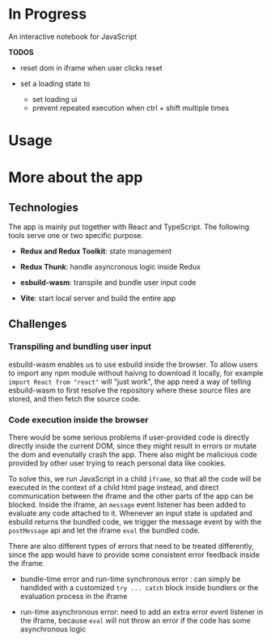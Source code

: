 # In Progress

An interactive notebook for JavaScript

**TODOS**

- reset dom in iframe when user clicks reset

- set a loading state to
  - set loading ui
  - prevent repeated execution when ctrl + shift multiple times

# Usage

# More about the app

## Technologies

The app is mainly put together with React and TypeScript. The following tools serve one or two specific purpose.

- **Redux and Redux Toolkit**: state management

- **Redux Thunk**: handle asyncronous logic inside Redux

- **esbuild-wasm**: transpile and bundle user input code

- **Vite**: start local server and build the entire app

## Challenges

### Transpiling and bundling user input

esbuild-wasm enables us to use esbuild inside the browser.
To allow users to import any npm module without haivng to download it locally, for example `import React from "react"` will "just work", the app need a way of telling esbuild-wasm to first resolve the repository where these source files are stored, and then fetch the source code.

### Code execution inside the browser

There would be some serious problems if user-provided code is directly directly inside the current DOM, since they might result in errors or mutate the dom and evenutally crash the app. There also might be malicious code provided by other user trying to reach personal data like cookies.

To solve this, we run JavaScript in a child `iframe`, so that all the code will be executed in the context of a child html page instead, and direct communication between the iframe and the other parts of the app can be blocked. Inside the iframe, an `message` event listener has been added to evaluate any code attached to it. Whenever an input state is updated and esbuild returns the bundled code, we trigger the message event by with the `postMessage` api and let the iframe `eval` the bundled code.

There are also different types of errors that need to be treated differently, since the app would have to provide some consistent error feedback inside the iframe.

- bundle-time error and run-time synchronous error : can simply be handlded with a customized `try ... catch` block inside bundlers or the evaluation process in the iframe

- run-time asynchronous error: need to add an extra error event listener in the iframe, because `eval` will not throw an error if the code has some asynchronous logic

